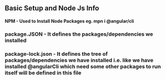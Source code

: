 ## Basic Setup and Node Js Info

#### NPM  -  Used to Install Node Packages eg. mpn i @angular/cli

### package.JSON - It defines the packages/dependencies we installed

### package-lock.json -  It defines the tree of packages/dependencies we have installed i.e. like we have installed @angularCli which need some other packages to run itself will be defined in this file